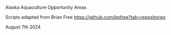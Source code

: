 Alaska Aquaculture Opportunity Areas

Scripts adapted from Brian Free https://github.com/bpfree?tab=repositories

August 7th 2024

